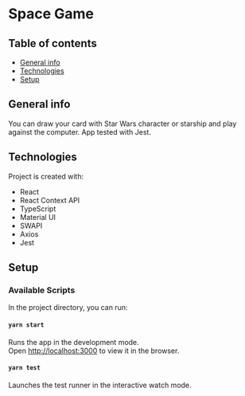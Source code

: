 # Space Game

## Table of contents

- [General info](#general-info)
- [Technologies](#technologies)
- [Setup](#setup)

## General info

You can draw your card with Star Wars character or starship and play against the computer. App tested with Jest.

## Technologies

Project is created with:

- React
- React Context API
- TypeScript
- Material UI
- SWAPI
- Axios
- Jest

## Setup

### Available Scripts

In the project directory, you can run:

#### `yarn start`

Runs the app in the development mode.\
Open [http://localhost:3000](http://localhost:3000) to view it in the browser.

#### `yarn test`

Launches the test runner in the interactive watch mode.

